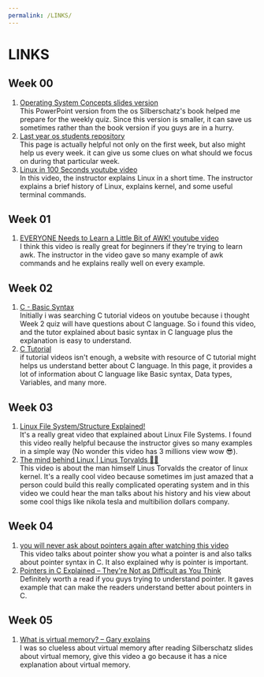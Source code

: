 ```yaml
---
permalink: /LINKS/
---
```


# LINKS
## Week 00
1. [Operating System Concepts slides version](https://www.os-book.com/OS10/slide-dir/index.html)<br>
This PowerPoint version from the os Silberschatz's book helped me prepare for the weekly quiz. Since this version is smaller, it can save us sometimes rather than the book version if you guys are in a hurry.
2. [Last year os students repository](https://osp4diss.vlsm.org/osp-127.html)<br>
This page is actually helpful not only on the first week, but also might help us every week. it can give us some clues on what should we focus on during that particular week.
3. [Linux in 100 Seconds youtube video](https://www.youtube.com/watch?v=rrB13utjYV4)<br>
In this video, the instructor explains Linux in a short time. The instructor explains a brief history of Linux, explains kernel, and some useful terminal commands.

## Week 01
1. [EVERYONE Needs to Learn a Little Bit of AWK! youtube video](https://www.youtube.com/watch?v=jJ02kEETw70)<br>
I think this video is really great for beginners if they're trying to learn awk. The instructor in the video gave so many example of awk commands and he explains really well on every example.

## Week 02
1. [C - Basic Syntax](https://www.youtube.com/watch?v=3cMs1SXAhgM&t=196s)<br>
Initially i was searching C tutorial videos on youtube because i thought Week 2 quiz will have questions about C language. So i found this video, and the tutor explained about basic syntax in C language plus the explanation is easy to understand.
2. [C Tutorial](https://www.tutorialspoint.com/cprogramming/index.htm)<br>
if tutorial videos isn't enough, a website with resource of C tutorial might helps us understand better about C language. In this page, it provides a lot of information about C language like Basic syntax, Data types, Variables, and many more.

## Week 03
1. [Linux File System/Structure Explained!](https://www.youtube.com/watch?v=HbgzrKJvDRw)<br>
It's a really great video that explained about Linux File Systems. I found this video really helpful because the instructor gives so many examples in a simple way (No wonder this video has 3 millions view wow :sunglasses:).
2. [The mind behind Linux | Linus Torvalds :technologist:](https://www.youtube.com/watch?v=o8NPllzkFhE)<br>
This video is about the man himself Linus Torvalds the creator of linux kernel. It's a really cool video because sometimes im just amazed that a person could build this really complicated operating system and in this video we could hear the man talks about his history and his view about some cool thigs like nikola tesla and multibilion dollars company.

## Week 04
1. [you will never ask about pointers again after watching this video](https://www.youtube.com/watch?v=2ybLD6_2gKM)<br>
This video talks about pointer show you what a pointer is and also talks about pointer syntax in C. It also explained why is pointer is important.
2. [Pointers in C Explained – They're Not as Difficult as You Think](https://www.freecodecamp.org/news/pointers-in-c-are-not-as-difficult-as-you-think/)<br>
Definitely worth a read if you guys trying to understand pointer. It gaves example that can make the readers understand better about pointers in C.

## Week 05
1. [What is virtual memory? – Gary explains](https://www.youtube.com/watch?v=2quKyPnUShQ)<br>
I was so clueless about virtual memory after reading Silberschatz slides about virtual memory, give this video a go because it has a nice explanation about virtual memory.
